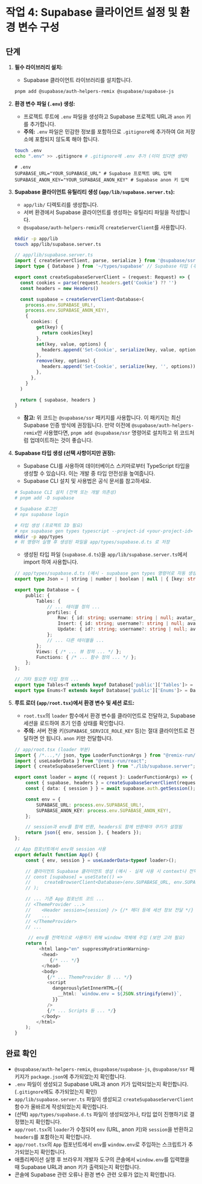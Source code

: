 # 작업 4: Supabase 클라이언트 설정 및 환경 변수 구성

## 단계

1.  **필수 라이브러리 설치:**
    *   Supabase 클라이언트 라이브러리를 설치합니다.

    ```bash
    pnpm add @supabase/auth-helpers-remix @supabase/supabase-js
    ```

2.  **환경 변수 파일 (`.env`) 생성:**
    *   프로젝트 루트에 `.env` 파일을 생성하고 Supabase 프로젝트 URL과 `anon` 키를 추가합니다.
    *   **주의:** `.env` 파일은 민감한 정보를 포함하므로 `.gitignore`에 추가하여 Git 저장소에 포함되지 않도록 해야 합니다.

    ```bash
    touch .env
    echo ".env" >> .gitignore # .gitignore에 .env 추가 (이미 있다면 생략)
    ```

    ```dotenv
    # .env
    SUPABASE_URL="YOUR_SUPABASE_URL" # Supabase 프로젝트 URL 입력
    SUPABASE_ANON_KEY="YOUR_SUPABASE_ANON_KEY" # Supabase anon 키 입력
    ```

3.  **Supabase 클라이언트 유틸리티 생성 (`app/lib/supabase.server.ts`):**
    *   `app/lib/` 디렉토리를 생성합니다.
    *   서버 환경에서 Supabase 클라이언트를 생성하는 유틸리티 파일을 작성합니다.
    *   `@supabase/auth-helpers-remix`의 `createServerClient`를 사용합니다.

    ```bash
    mkdir -p app/lib
    touch app/lib/supabase.server.ts
    ```

    ```typescript
    // app/lib/supabase.server.ts
    import { createServerClient, parse, serialize } from '@supabase/ssr'
    import type { Database } from '~/types/supabase' // Supabase 타입 (추후 생성 필요)

    export const createSupabaseServerClient = (request: Request) => {
      const cookies = parse(request.headers.get('Cookie') ?? '')
      const headers = new Headers()

      const supabase = createServerClient<Database>(
        process.env.SUPABASE_URL!,
        process.env.SUPABASE_ANON_KEY!,
        {
          cookies: {
            get(key) {
              return cookies[key]
            },
            set(key, value, options) {
              headers.append('Set-Cookie', serialize(key, value, options))
            },
            remove(key, options) {
              headers.append('Set-Cookie', serialize(key, '', options))
            },
          },
        }
      )

      return { supabase, headers }
    }
    ```

    *   **참고:** 위 코드는 `@supabase/ssr` 패키지를 사용합니다. 이 패키지는 최신 Supabase 인증 방식에 권장됩니다. 만약 이전에 `@supabase/auth-helpers-remix`만 사용했다면, `pnpm add @supabase/ssr` 명령어로 설치하고 위 코드처럼 업데이트하는 것이 좋습니다.

4.  **Supabase 타입 생성 (선택 사항이지만 권장):**
    *   Supabase CLI를 사용하여 데이터베이스 스키마로부터 TypeScript 타입을 생성할 수 있습니다. 이는 개발 중 타입 안전성을 높여줍니다.
    *   Supabase CLI 설치 및 사용법은 공식 문서를 참고하세요.

    ```bash
    # Supabase CLI 설치 (전역 또는 개발 의존성)
    # pnpm add -D supabase

    # Supabase 로그인
    # npx supabase login

    # 타입 생성 (프로젝트 ID 필요)
    # npx supabase gen types typescript --project-id <your-project-id> --schema public > app/types/supabase.d.ts
    mkdir -p app/types
    # 위 명령어 실행 후 생성된 파일을 app/types/supabase.d.ts 로 저장
    ```

    *   생성된 타입 파일 (`supabase.d.ts`)을 `app/lib/supabase.server.ts`에서 import 하여 사용합니다.

    ```typescript
    // app/types/supabase.d.ts (예시 - supabase gen types 명령어로 자동 생성됨)
    export type Json = | string | number | boolean | null | { [key: string]: Json | undefined } | Json[];

    export type Database = {
        public: {
            Tables: {
                // ... 테이블 정의 ...
                profiles: {
                    Row: { id: string; username: string | null; avatar_url: string | null; /* ... */ };
                    Insert: { id: string; username?: string | null; avatar_url?: string | null; /* ... */ };
                    Update: { id?: string; username?: string | null; avatar_url?: string | null; /* ... */ };
                };
                // ... 다른 테이블들 ...
            };
            Views: { /* ... 뷰 정의 ... */ };
            Functions: { /* ... 함수 정의 ... */ };
        };
    };

    // 기타 필요한 타입 정의 ...
    export type Tables<T extends keyof Database['public']['Tables']> = Database['public']['Tables'][T]['Row'];
    export type Enums<T extends keyof Database['public']['Enums']> = Database['public']['Enums'][T];

    ```


5.  **루트 로더 (`app/root.tsx`)에서 환경 변수 및 세션 로드:**
    *   `root.tsx`의 `loader` 함수에서 환경 변수를 클라이언트로 전달하고, Supabase 세션을 로드하여 초기 인증 상태를 확인합니다.
    *   **주의:** 서버 전용 키(`SUPABASE_SERVICE_ROLE_KEY` 등)는 절대 클라이언트로 전달하면 안 됩니다. `anon` 키만 전달합니다.

    ```typescript
    // app/root.tsx (loader 부분)
    import { /*...,*/ json, type LoaderFunctionArgs } from "@remix-run/node";
    import { useLoaderData } from "@remix-run/react";
    import { createSupabaseServerClient } from "./lib/supabase.server"; // 서버 클라이언트 유틸리티

    export const loader = async ({ request }: LoaderFunctionArgs) => {
        const { supabase, headers } = createSupabaseServerClient(request);
        const { data: { session } } = await supabase.auth.getSession();

        const env = {
            SUPABASE_URL: process.env.SUPABASE_URL!,
            SUPABASE_ANON_KEY: process.env.SUPABASE_ANON_KEY!,
        };

        // session과 env를 함께 반환, headers도 함께 반환해야 쿠키가 설정됨
        return json({ env, session }, { headers });
    };

    // App 컴포넌트에서 env와 session 사용
    export default function App() {
        const { env, session } = useLoaderData<typeof loader>();

        // 클라이언트 Supabase 클라이언트 생성 (예시 - 실제 사용 시 context나 전역 상태 관리 고려)
        // const [supabase] = useState(() =>
        //     createBrowserClient<Database>(env.SUPABASE_URL, env.SUPABASE_ANON_KEY)
        // );

        // ... 기존 App 컴포넌트 코드 ...
        // <ThemeProvider ...>
        //    <Header session={session} /> {/* 헤더 등에 세션 정보 전달 */} 
        //    ...
        // </ThemeProvider>
        // ...

         // env를 전역적으로 사용하기 위해 window 객체에 주입 (보안 고려 필요)
        return (
             <html lang="en" suppressHydrationWarning>
              <head>
                 {/* ... */} 
              </head>
              <body>
                {/* ... ThemeProvider 등 ... */}
                <script
                  dangerouslySetInnerHTML={{
                    __html: `window.env = ${JSON.stringify(env)}`,
                  }}
                />
                {/* ... Scripts 등 ... */} 
              </body>
            </html>
        );
    }
    ```

## 완료 확인

*   `@supabase/auth-helpers-remix`, `@supabase/supabase-js`, `@supabase/ssr` 패키지가 `package.json`에 추가되었는지 확인합니다.
*   `.env` 파일이 생성되고 Supabase URL과 anon 키가 입력되었는지 확인합니다. (`.gitignore`에도 추가되었는지 확인)
*   `app/lib/supabase.server.ts` 파일이 생성되고 `createSupabaseServerClient` 함수가 올바르게 작성되었는지 확인합니다.
*   (선택) `app/types/supabase.d.ts` 파일이 생성되었거나, 타입 없이 진행하기로 결정했는지 확인합니다.
*   `app/root.tsx`의 `loader`가 수정되어 `env` (URL, anon 키)와 `session`을 반환하고 `headers`를 포함하는지 확인합니다.
*   `app/root.tsx`의 `App` 컴포넌트에서 `env`를 `window.env`로 주입하는 스크립트가 추가되었는지 확인합니다.
*   애플리케이션 실행 후 브라우저 개발자 도구의 콘솔에서 `window.env`를 입력했을 때 Supabase URL과 anon 키가 출력되는지 확인합니다.
*   콘솔에 Supabase 관련 오류나 환경 변수 관련 오류가 없는지 확인합니다. 
